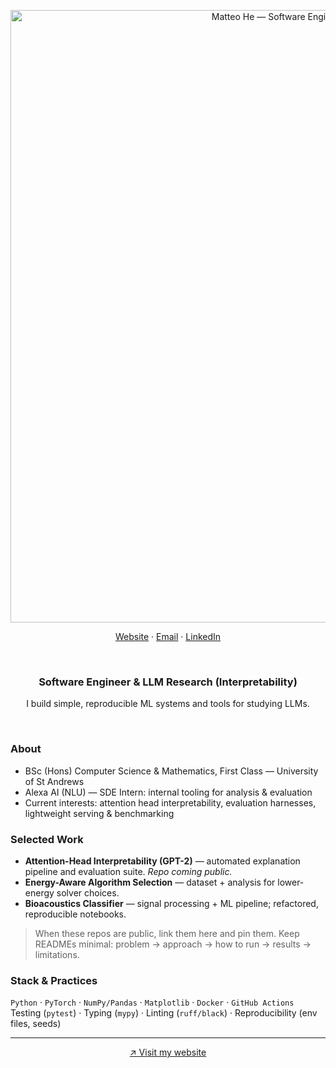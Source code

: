 <p align="center">
  <picture>
    <source media="(prefers-color-scheme: dark)" srcset="https://raw.githubusercontent.com/helpmatteo/helpmatteo/main/assets/banner-dark.svg">
    <source media="(prefers-color-scheme: light)" srcset="https://raw.githubusercontent.com/helpmatteo/helpmatteo/main/assets/banner.svg">
    <img alt="Matteo He — Software Engineer · LLM Interpretability" src="https://raw.githubusercontent.com/helpmatteo/helpmatteo/main/assets/banner.svg" width="980">
  </picture>
</p>

<p align="center">
  <a href="https://helpmatteo.github.io">Website</a> ·
  <a href="mailto:matteohe.tech@gmail.com">Email</a> ·
  <a href="https://www.linkedin.com/in/matteohe">LinkedIn</a>
</p>

<br/>

<h3 align="center">Software Engineer & LLM Research (Interpretability)</h3>

<p align="center">
  I build simple, reproducible ML systems and tools for studying LLMs.
</p>

<br/>

### About
- BSc (Hons) Computer Science & Mathematics, First Class — University of St Andrews  
- Alexa AI (NLU) — SDE Intern: internal tooling for analysis & evaluation  
- Current interests: attention head interpretability, evaluation harnesses, lightweight serving & benchmarking

### Selected Work
- **Attention-Head Interpretability (GPT-2)** — automated explanation pipeline and evaluation suite. *Repo coming public.*  
- **Energy-Aware Algorithm Selection** — dataset + analysis for lower-energy solver choices.  
- **Bioacoustics Classifier** — signal processing + ML pipeline; refactored, reproducible notebooks.

> When these repos are public, link them here and pin them. Keep READMEs minimal: problem → approach → how to run → results → limitations.

### Stack & Practices
`Python` · `PyTorch` · `NumPy/Pandas` · `Matplotlib` · `Docker` · `GitHub Actions`  
Testing (`pytest`) · Typing (`mypy`) · Linting (`ruff/black`) · Reproducibility (env files, seeds)

---

<p align="center">
  <a href="https://helpmatteo.github.io">↗ Visit my website</a>
</p>
